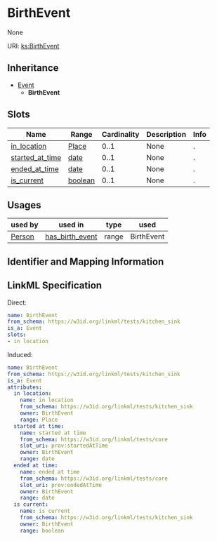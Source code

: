 # BirthEvent

None

URI: [ks:BirthEvent](https://w3id.org/linkml/tests/kitchen_sink/BirthEvent)




## Inheritance

* [Event](Event.md)
    * **BirthEvent**




## Slots

| Name | Range | Cardinality | Description  | Info |
| ---  | --- | --- | --- | --- |
| [in_location](in_location.md) | [Place](Place.md) | 0..1 | None  | . |
| [started_at_time](started_at_time.md) | [date](date.md) | 0..1 | None  | . |
| [ended_at_time](ended_at_time.md) | [date](date.md) | 0..1 | None  | . |
| [is_current](is_current.md) | [boolean](boolean.md) | 0..1 | None  | . |


## Usages


| used by | used in | type | used |
| ---  | --- | --- | --- |
| [Person](Person.md) | [has_birth_event](has_birth_event.md) | range | BirthEvent |



## Identifier and Mapping Information






## LinkML Specification

<!-- TODO: investigate https://stackoverflow.com/questions/37606292/how-to-create-tabbed-code-blocks-in-mkdocs-or-sphinx -->

Direct:

```yaml
name: BirthEvent
from_schema: https://w3id.org/linkml/tests/kitchen_sink
is_a: Event
slots:
- in location

```

Induced:

```yaml
name: BirthEvent
from_schema: https://w3id.org/linkml/tests/kitchen_sink
is_a: Event
attributes:
  in location:
    name: in location
    from_schema: https://w3id.org/linkml/tests/kitchen_sink
    owner: BirthEvent
    range: Place
  started at time:
    name: started at time
    from_schema: https://w3id.org/linkml/tests/core
    slot_uri: prov:startedAtTime
    owner: BirthEvent
    range: date
  ended at time:
    name: ended at time
    from_schema: https://w3id.org/linkml/tests/core
    slot_uri: prov:endedAtTime
    owner: BirthEvent
    range: date
  is current:
    name: is current
    from_schema: https://w3id.org/linkml/tests/kitchen_sink
    owner: BirthEvent
    range: boolean

```